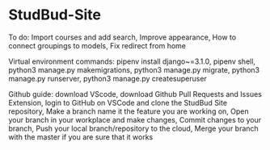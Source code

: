 # StudBud-Site

To do:
Import courses and add search, 
Improve appearance, 
How to connect groupings to models, 
Fix redirect from home

Virtual environment commands: 
pipenv install django~=3.1.0, 
pipenv shell, 
python3 manage.py makemigrations, 
python3 manage.py migrate, 
python3 manage.py runserver, 
python3 manage.py createsuperuser 

Github guide: 
download VScode, 
download Github Pull Requests and Issues Extension, 
login to GitHub on VSCode and clone the StudBud Site repository, 
Make a branch name it the feature you are working on, 
Open your branch in your workplace and make changes, 
Commit changes to your branch, 
Push your local branch/repository to the cloud, 
Merge your branch with the master if you are sure that it works

